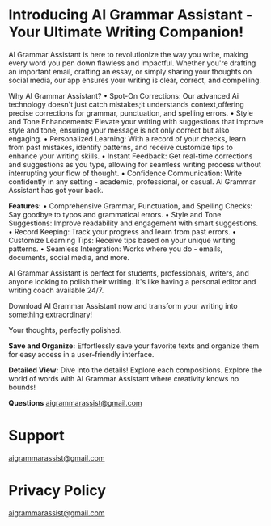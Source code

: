 # Introducing AI Grammar Assistant - Your Ultimate Writing Companion!
AI Grammar Assistant is here to revolutionize the way you write, making every word you pen down flawless and impactful. Whether you're drafting an important email, crafting an essay, or simply sharing your thoughts on social media, our app ensures your writing is clear, correct, and compelling.

Why AI Grammar Assistant?
• Spot-On Corrections: Our advanced Ai technology doesn't just catch mistakes;it understands context,offering precise corrections for grammar, punctuation, and spelling errors.
• Style and Tone Enhancements: Elevate your writing with suggestions that improve style and tone, ensuring your message is not only correct but also engaging.
• Personalized Learning: With a record of your checks, learn from past mistakes, identify patterns, and receive customize tips to enhance your writing skills.
• Instant Feedback: Get real-time corrections and suggestions as you type, allowing for seamless writing process without interrupting your flow of thought.
• Confidence Communication: Write confidently in any setting - academic, professional, or casual. Ai Grammar Assistant has got your back.

**Features:**
• Comprehensive Grammar, Punctuation, and Spelling Checks: Say goodbye to typos and grammatical errors.
• Style and Tone Suggestions: Improve readability and engagement with smart suggestions.
• Record Keeping: Track your progress and learn from past errors.
• Customize Learning Tips: Receive tips based on your unique writing patterns.
• Seamless Intergration: Works where you do - emails, documents, social media, and more.

AI Grammar Assistant is perfect for students, professionals, writers, and anyone looking to polish their writing. It's like having a personal editor and writing coach available 24/7.

Download AI Grammar Assistant now and transform your writing into something extraordinary!

Your thoughts, perfectly polished.

**Save and Organize:**
Effortlessly save your favorite texts and organize them for easy access in a user-friendly interface.

**Detailed View:**
Dive into the details! Explore each compositions. Explore the world of words with AI Grammar Assistant where creativity knows no bounds!

**Questions**
aigrammarassist@gmail.com


# Support
aigrammarassist@gmail.com

# Privacy Policy
aigrammarassist@gmail.com
